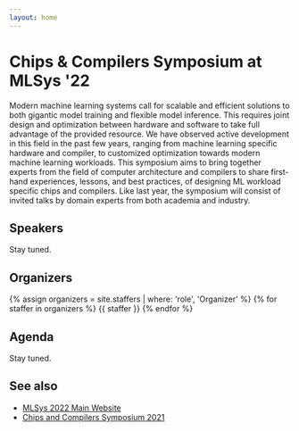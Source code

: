 ```yaml
---
layout: home
---
```


# Chips & Compilers Symposium at MLSys '22

Modern machine learning systems call for scalable and efficient solutions to both gigantic model training and flexible model inference.
This requires joint design and optimization between hardware and software to take full advantage of the provided resource.
We have observed active development in this field in the past few years, ranging from machine learning specific hardware and compiler, to customized optimization towards modern machine learning workloads.
This symposium aims to bring together experts from the field of computer architecture and compilers to share first-hand experiences, lessons, and best practices, of designing ML workload specific chips and compilers.
Like last year, the symposium will consist of invited talks by domain experts from both academia and industry.



## Speakers

Stay tuned.

<!---
{% assign speakers = site.staffers | where: 'role', 'Speaker' %}
{% for staffer in speakers %}
{{ staffer }}
{% endfor %}
-->

<div style="clear: both;"></div>

## Organizers

{% assign organizers = site.staffers | where: 'role', 'Organizer' %}
{% for staffer in organizers %}
{{ staffer }}
{% endfor %}

<div style="clear: both;"></div>

## Agenda

Stay tuned.

<!---
{% for module in site.modules %}
{{ module }}
{% endfor %}
-->

## See also

- [MLSys 2022 Main Website](https://mlsys.org/)
- [Chips and Compilers Symposium 2021](https://chips-compilers-mlsys-21.github.io/)
